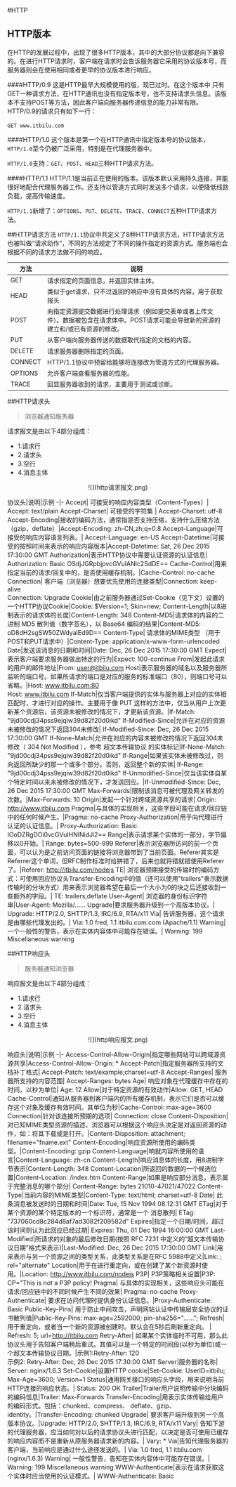 #HTTP

## HTTP版本
在HTTP的发展过程中，出现了很多HTTP版本，其中的大部分协议都是向下兼容的。在进行HTTP请求时，客户端在请求时会告诉服务器它采用的协议版本号，而服务器则会在使用相同或者更早的协议版本进行响应。

####HTTP/0.9
这是HTTP最早大规模使用的版，现已过时。在这个版本中 只有GET一种请求方法，在HTTP通讯也没有指定版本号，也不支持请求头信息。该版本不支持POST等方法，因此客户端向服务器传递信息的能力非常有限。HTTP/0.9的请求只有如下一行：

`GET www.itbilu.com`

####HTTP/1.0
这个版本是第一个在HTTP通讯中指定版本号的协议版本，`HTTP/1.0`至今仍被广泛采用，特别是在代理服务器中。

`HTTP/1.0`支持：`GET`、`POST`、`HEAD`三种HTTP请求方法。

####HTTP/1.1
HTTP/1.1是当前正在使用的版本。该版本默认采用持久连接，并能很好地配合代理服务器工作。还支持以管道方式同时发送多个请求，以便降低线路负载，提高传输速度。

`HTTP/1.1`新增了：`OPTIONS`、`PUT`、`DELETE`、`TRACE`、`CONNECT`五种HTTP请求方法。

##HTTP请求方法
`HTTP/1.1`协议中共定义了8种HTTP请求方法，HTTP请求方法也被叫做“请求动作”，不同的方法规定了不同的操作指定的资源方式。服务端也会根据不同的请求方法做不同的响应。


方法|说明
-|-
GET|请求指定的页面信息，并返回实体主体。
HEAD|类似于get请求，只不过返回的响应中没有具体的内容，用于获取报头
POST|向指定资源提交数据进行处理请求（例如提交表单或者上传文件）。数据被包含在请求体中。POST请求可能会导致新的资源的建立和/或已有资源的修改。
PUT|从客户端向服务器传送的数据取代指定的文档的内容。
DELETE|请求服务器删除指定的页面。
CONNECT|HTTP/1.1协议中预留给能够将连接改为管道方式的代理服务器。
OPTIONS|允许客户端查看服务器的性能。
TRACE|回显服务器收到的请求，主要用于测试或诊断。

##HTTP请求头
>浏览器通知服务器

请求报文是由以下4部分组成：
  * 1.请求行
  * 2.请求头
  * 3.空行
  * 4.消息主体

<div align=center>
![](http请求报文.png)
</div>

协议头|说明|示例
-|-
Accept|	可接受的响应内容类型（Content-Types）| 	Accept: text/plain
Accept-Charset| 可接受的字符集 | Accept-Charset: utf-8
Accept-Encoding|接收的编码方法，通常指是否支持压缩，支持什么压缩方法（gzip，deflate）|Accept-Encoding: zh-CN,zh;q=0.8
Accept-Language|可接受的响应内容语言列表。|	Accept-Language: en-US
Accept-Datetime|可接受的按照时间来表示的响应内容版本|Accept-Datetime: Sat, 26 Dec 2015 17:30:00 GMT
Authorization|表示HTTP协议中需要认证资源的认证信息|	Authorization: Basic OSdjJGRpbjpvcGVuIANlc2SdDE==
Cache-Control|用来指定当前的请求/回复中的，是否使用缓存机制。|Cache-Control: no-cache
Connection|	客户端（浏览器）想要优先使用的连接类型|Connection: keep-alive<br>Connection: Upgrade
Cookie|由之前服务器通过Set-Cookie（见下文）设置的一个HTTP协议Cookie|Cookie: $Version=1; Skin=new;
Content-Length|以8进制表示的请求体的长度|Content-Length: 348
Content-MD5|请求体的内容的二进制 MD5 散列值（数字签名），以 Base64 编码的结果|Content-MD5: oD8dH2sgSW50ZWdyaIEd9D==
Content-Type|	请求体的MIME类型 （用于POST和PUT请求中）|Content-Type: application/x-www-form-urlencoded
Date|发送该消息的日期和时间|Date: Dec, 26 Dec 2015 17:30:00 GMT
Expect|表示客户端要求服务器做出特定的行为|Expect: 100-continue
From|发起此请求的用户的邮件地址|From: user@itbilu.com
Host|表示服务器的域名以及服务器所监听的端口号。如果所请求的端口是对应的服务的标准端口（80），则端口号可以省略。|Host: www.itbilu.com:80<br>Host: www.itbilu.com
If-Match|仅当客户端提供的实体与服务器上对应的实体相匹配时，才进行对应的操作。主要用于像 PUT 这样的方法中，仅当从用户上次更新某个资源后，该资源未被修改的情况下，才更新该资源。|If-Match: "9jd00cdj34pss9ejqiw39d82f20d0ikd"
If-Modified-Since|允许在对应的资源未被修改的情况下返回304未修改|	If-Modified-Since: Dec, 26 Dec 2015 17:30:00 GMT
If-None-Match|允许在对应的内容未被修改的情况下返回304未修改（ 304 Not Modified ），参考 超文本传输协议 的实体标记|If-None-Match: "9jd00cdj34pss9ejqiw39d82f20d0ikd"
If-Range|如果该实体未被修改过，则向返回所缺少的那一个或多个部分。否则，返回整个新的实体|	If-Range: "9jd00cdj34pss9ejqiw39d82f20d0ikd"
If-Unmodified-Since|仅当该实体自某个特定时间以来未被修改的情况下，才发送回应。|If-Unmodified-Since: Dec, 26 Dec 2015 17:30:00 GMT
Max-Forwards|限制该消息可被代理及网关转发的次数。|Max-Forwards: 10
Origin|发起一个针对跨域资源共享的请求|	Origin: http://www.itbilu.com
Pragma|与具体的实现相关，这些字段可能在请求/回应链中的任何时候产生。|Pragma: no-cache
Proxy-Authorization|用于向代理进行认证的认证信息。|	Proxy-Authorization: Basic IOoDZRgDOi0vcGVuIHNlNidJi2==
Range|表示请求某个实体的一部分，字节偏移以0开始。|	Range: bytes=500-999
Referer|表示浏览器所访问的前一个页面，可以认为是之前访问页面的链接将浏览器带到了当前页面。Referer其实是Referrer这个单词，但RFC制作标准时给拼错了，后来也就将错就错使用Referer了。|Referer: http://itbilu.com/nodejs
TE|	浏览器预期接受的传输时的编码方式：可使用回应协议头Transfer-Encoding中的值（还可以使用"trailers"表示数据传输时的分块方式）用来表示浏览器希望在最后一个大小为0的块之后还接收到一些额外的字段。|	TE: trailers,deflate
User-Agent|	浏览器的身份标识字符串|User-Agent: Mozilla/……
Upgrade|要求服务器升级到一个高版本协议。|	Upgrade: HTTP/2.0, SHTTP/1.3, IRC/6.9, RTA/x11
Via|	告诉服务器，这个请求是由哪些代理发出的。|	Via: 1.0 fred, 1.1 itbilu.com.com (Apache/1.1)
Warning|一个一般性的警告，表示在实体内容体中可能存在错误。|	Warning: 199 Miscellaneous warning

##HTTP响应头
>服务器通知浏览器

响应报文是由以下4部分组成：
  * 1.请求行
  * 2.请求头
  * 3.空行
  * 4.消息主体


<div align=center>
![](http响应报文.png)
</div>


响应头|说明|示例
-|-
Access-Control-Allow-Origin|指定哪些网站可以跨域源资源共享|Access-Control-Allow-Origin: *
Accept-Patch|指定服务器所支持的文档补丁格式|	Accept-Patch: text/example;charset=utf-8
Accept-Ranges|	服务器所支持的内容范围|	Accept-Ranges: bytes
Age|	响应对象在代理缓存中存在的时间，以秒为单位|	Age: 12
Allow|对于特定资源的有效动作|Allow: GET, HEAD
Cache-Control|通知从服务器到客户端内的所有缓存机制，表示它们是否可以缓存这个对象及缓存有效时间。其单位为秒|Cache-Control: max-age=3600
Connection|针对该连接所预期的选项|	Connection: close
Content-Disposition|对已知MIME类型资源的描述，浏览器可以根据这个响应头决定是对返回资源的动作，如：将其下载或是打开。|Content-Disposition: attachment; filename="fname.ext"
Content-Encoding|响应资源所使用的编码类型。|Content-Encoding: gzip
Content-Language|响就内容所使用的语言|Content-Language: zh-cn
Content-Length|响应消息体的长度，用8进制字节表示|Content-Length: 348
Content-Location|所返回的数据的一个候选位置|Content-Location: /index.htm
Content-Range|如果是响应部分消息，表示属于完整消息的哪个部分|	Content-Range: bytes 21010-47021/47022
Content-Type|当前内容的MIME类型|Content-Type: text/html; charset=utf-8
Date|	此条消息被发送时的日期和时间|Date: Tue, 15 Nov 1994 08:12:31 GMT
ETag|对于某个资源的某个特定版本的一个标识符，通常是一个 消息散列|	ETag: "737060cd8c284d8af7ad3082f209582d"
Expires|指定一个日期/时间，超过该时间则认为此回应已经过期|	Expires: Thu, 01 Dec 1994 16:00:00 GMT
Last-Modified|所请求的对象的最后修改日期(按照 RFC 7231 中定义的“超文本传输协议日期”格式来表示)|Last-Modified: Dec, 26 Dec 2015 17:30:00 GMT
Link|用来表示与另一个资源之间的类型关系，此类型关系是在RFC 5988中定义|Link: ; rel="alternate"
Location|用于在进行重定向，或在创建了某个新资源时使用。|Location: http://www.itbilu.com/nodejs
P3P|	P3P策略相关设置|P3P: CP="This is not a P3P policy!
Pragma|	与具体的实现相关，这些响应头可能在请求/回应链中的不同时候产生不同的效果|	Pragma: no-cache
Proxy-Authenticate|	要求在访问代理时提供身份认证信息。|Proxy-Authenticate: Basic
Public-Key-Pins|	用于防止中间攻击，声明网站认证中传输层安全协议的证书散列值|Public-Key-Pins: max-age=2592000; pin-sha256="……";
Refresh|用于重定向，或者当一个新的资源被创建时。默认会在5秒后刷新重定向。	|	Refresh: 5; url=http://itbilu.com
Retry-After|	如果某个实体临时不可用，那么此协议头用于告知客户端稍后重试。其值可以是一个特定的时间段(以秒为单位)或一个超文本传输协议日期。|示例1:Retry-After: 120<br>示例2: Retry-After: Dec, 26 Dec 2015 17:30:00 GMT
Server|服务器的名称|	Server: nginx/1.6.3
Set-Cookie|设置HTTP cookie|Set-Cookie: UserID=itbilu; Max-Age=3600; Version=1
Status|通用网关接口的响应头字段，用来说明当前HTTP连接的响应状态。|	Status: 200 OK
Trailer|Trailer用户说明传输中分块编码的编码信息|Trailer: Max-Forwards
Transfer-Encoding|用表示实体传输给用户的编码形式。包括：chunked、compress、 deflate、gzip、identity。|Transfer-Encoding: chunked
Upgrade|	要求客户端升级到另一个高版本协议。|Upgrade: HTTP/2.0, SHTTP/1.3, IRC/6.9, RTA/x11
Vary|	告知下游的代理服务器，应当如何对以后的请求协议头进行匹配，以决定是否可使用已缓存的响应内容而不是重新从原服务器请求新的内容。|	Vary: *
Via|告知代理服务器的客户端，当前响应是通过什么途径发送的。|	Via: 1.0 fred, 1.1 itbilu.com (nginx/1.6.3)
Warning|	一般性警告，告知在实体内容体中可能存在错误。|	Warning: 199 Miscellaneous warning
WWW-Authenticate|表示在请求获取这个实体时应当使用的认证模式。|	WWW-Authenticate: Basic